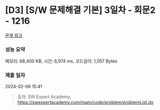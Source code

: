 # [D3] [S/W 문제해결 기본] 3일차 - 회문2 - 1216 

[문제 링크](https://swexpertacademy.com/main/code/problem/problemDetail.do?contestProbId=AV14Rq5aABUCFAYi) 

### 성능 요약

메모리: 68,400 KB, 시간: 6,974 ms, 코드길이: 1,057 Bytes

### 제출 일자

2024-02-06 15:41



> 출처: SW Expert Academy, https://swexpertacademy.com/main/code/problem/problemList.do